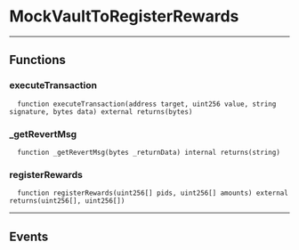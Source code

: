 # MockVaultToRegisterRewards




___

## Functions

### executeTransaction

```solidity
  function executeTransaction(address target, uint256 value, string signature, bytes data) external returns(bytes)
```




### _getRevertMsg

```solidity
  function _getRevertMsg(bytes _returnData) internal returns(string)
```




### registerRewards

```solidity
  function registerRewards(uint256[] pids, uint256[] amounts) external returns(uint256[], uint256[])
```





___

## Events

